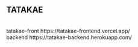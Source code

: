 ## TATAKAE
</br>
tatakae-front https://tatakae-frontend.vercel.app/
</br>
backend https://tatakae-backend.herokuapp.com/
